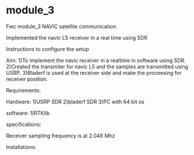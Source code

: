 # module_3
Fwc module_3  NAVIC satellite communication


Implemented the navic L5 receiver in a real time using SDR

Instructions to configure the setup

Aim: 1)To implement the navic receiver in a realtime in software using SDR.
     2)Created the transmiter for navic L5  and the samples are transmitted using USRP. 
     3)Bladerf is used at the receiver side and make the proceesing for receiver position.


Requirements: 

Hardware:
1)USRP SDR
2)bladerf SDR
3)PC with 64 bit os

software:
1)RTKlib


specifications:

Receiver sampling frequency is at 2.048 Mhz


Installations:



